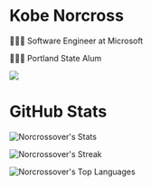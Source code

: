 # Kobe Norcross

👨🏾‍💻 Software Engineer at Microsoft

🧑🏾‍🎓 Portland State Alum

[![](https://visitcount.itsvg.in/api?id=Norcrossover&label=Profile%20Views&icon=6&pretty=false)](https://visitcount.itsvg.in)



# GitHub Stats

![Norcrossover's Stats](https://github-readme-stats.vercel.app/api?username=Norcrossover&theme=vue-dark&show_icons=true&hide_border=true&count_private=true)

![Norcrossover's Streak](https://github-readme-streak-stats.herokuapp.com/?user=Norcrossover&theme=vue-dark&hide_border=true)

![Norcrossover's Top Languages](https://github-readme-stats.vercel.app/api/top-langs/?username=Norcrossover&theme=vue-dark&show_icons=true&hide_border=true&layout=compact)

<!---
Norcrossover/Norcrossover is a ✨ special ✨ repository because its `README.md` (this file) appears on your GitHub profile.
You can click the Preview link to take a look at your changes.
--->
